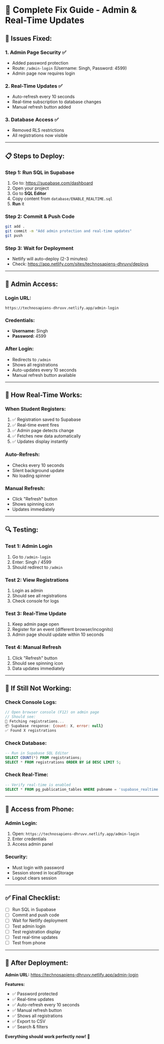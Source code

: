 # 🔧 Complete Fix Guide - Admin & Real-Time Updates

## 🚨 Issues Fixed:

### 1. **Admin Page Security** ✅
- Added password protection
- Route: `/admin-login` (Username: Singh, Password: 4599)
- Admin page now requires login

### 2. **Real-Time Updates** ✅
- Auto-refresh every 10 seconds
- Real-time subscription to database changes
- Manual refresh button added

### 3. **Database Access** ✅
- Removed RLS restrictions
- All registrations now visible

---

## 📋 Steps to Deploy:

### **Step 1: Run SQL in Supabase**
1. Go to: https://supabase.com/dashboard
2. Open your project
3. Go to **SQL Editor**
4. Copy content from `database/ENABLE_REALTIME.sql`
5. **Run** it

### **Step 2: Commit & Push Code**
```bash
git add .
git commit -m "Add admin protection and real-time updates"
git push
```

### **Step 3: Wait for Deployment**
- Netlify will auto-deploy (2-3 minutes)
- Check: https://app.netlify.com/sites/technosapiens-dhruvv/deploys

---

## 🔐 Admin Access:

### **Login URL:**
```
https://technosapiens-dhruvv.netlify.app/admin-login
```

### **Credentials:**
- **Username:** Singh
- **Password:** 4599

### **After Login:**
- Redirects to `/admin`
- Shows all registrations
- Auto-updates every 10 seconds
- Manual refresh button available

---

## 🎯 How Real-Time Works:

### **When Student Registers:**
1. ✅ Registration saved to Supabase
2. ✅ Real-time event fires
3. ✅ Admin page detects change
4. ✅ Fetches new data automatically
5. ✅ Updates display instantly

### **Auto-Refresh:**
- Checks every 10 seconds
- Silent background update
- No loading spinner

### **Manual Refresh:**
- Click "Refresh" button
- Shows spinning icon
- Updates immediately

---

## 🔍 Testing:

### **Test 1: Admin Login**
1. Go to `/admin-login`
2. Enter: Singh / 4599
3. Should redirect to `/admin`

### **Test 2: View Registrations**
1. Login as admin
2. Should see all registrations
3. Check console for logs

### **Test 3: Real-Time Update**
1. Keep admin page open
2. Register for an event (different browser/incognito)
3. Admin page should update within 10 seconds

### **Test 4: Manual Refresh**
1. Click "Refresh" button
2. Should see spinning icon
3. Data updates immediately

---

## 🐛 If Still Not Working:

### **Check Console Logs:**
```javascript
// Open browser console (F12) on admin page
// Should see:
🔄 Fetching registrations...
📦 Supabase response: {count: X, error: null}
✅ Found X registrations
```

### **Check Database:**
```sql
-- Run in Supabase SQL Editor
SELECT COUNT(*) FROM registrations;
SELECT * FROM registrations ORDER BY id DESC LIMIT 5;
```

### **Check Real-Time:**
```sql
-- Verify real-time is enabled
SELECT * FROM pg_publication_tables WHERE pubname = 'supabase_realtime';
```

---

## 📱 Access from Phone:

### **Admin Login:**
1. Open: `https://technosapiens-dhruvv.netlify.app/admin-login`
2. Enter credentials
3. Access admin panel

### **Security:**
- Must login with password
- Session stored in localStorage
- Logout clears session

---

## ✅ Final Checklist:

- [ ] Run SQL in Supabase
- [ ] Commit and push code
- [ ] Wait for Netlify deployment
- [ ] Test admin login
- [ ] Test registration display
- [ ] Test real-time updates
- [ ] Test from phone

---

## 🚀 After Deployment:

**Admin URL:** https://technosapiens-dhruvv.netlify.app/admin-login

**Features:**
- ✅ Password protected
- ✅ Real-time updates
- ✅ Auto-refresh every 10 seconds
- ✅ Manual refresh button
- ✅ Shows all registrations
- ✅ Export to CSV
- ✅ Search & filters

**Everything should work perfectly now!** 🎉
